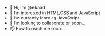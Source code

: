 - 👋 Hi, I’m @eikaad
- 👀 I’m interested in HTML,CSS and JavaScript 
- 🌱 I’m currently learning JavaScript 
- 💞️ I’m looking to collaborate on soon...
- 📫 How to reach me soon...

<!---
eikaad/eikaad is a ✨ special ✨ repository because its `README.md` (this file) appears on your GitHub profile.
You can click the Preview link to take a look at your changes.
--->
